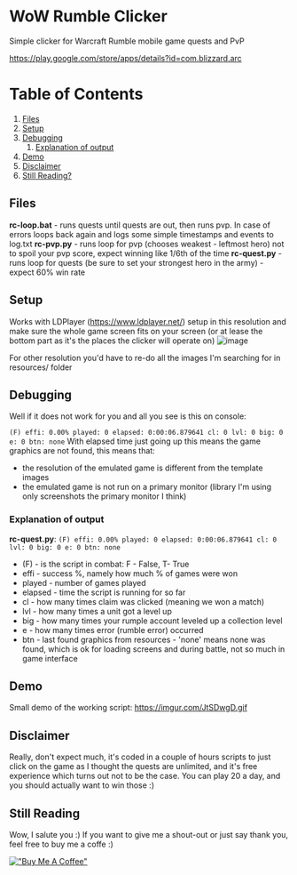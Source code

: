 

# WoW Rumble Clicker
Simple clicker for Warcraft Rumble mobile game quests and PvP

https://play.google.com/store/apps/details?id=com.blizzard.arc


# Table of Contents

1. [Files](#Files)
2. [Setup](#Setup)
3. [Debugging](#Debugging)
   1. [Explanation of output](#Explanation-of-output)
4. [Demo](#Demo)
5. [Disclaimer](#Disclaimer)
6. [Still Reading?](#Still-Reading)

## Files

**rc-loop.bat** - runs quests until quests are out, then runs pvp. In case of errors loops back again and logs some simple timestamps and events to log.txt
**rc-pvp.py** - runs loop for pvp (chooses weakest - leftmost hero) not to spoil your pvp score, expect winning like 1/6th of the time
**rc-quest.py** - runs loop for quests (be sure to set your strongest hero in the army) - expect 60% win rate

## Setup
Works with LDPlayer (https://www.ldplayer.net/) setup in this resolution and make sure the whole game screen fits on your screen (or at lease the bottom part as it's the places the clicker will operate on)
![image](https://github.com/bigos81/wow-rumble-clicker/assets/1384214/640c0a0c-71ef-43a3-8dd7-5cbc63550c63)

For other resolution you'd have to re-do all the images I'm searching for in resources/ folder

## Debugging
Well if it does not work for you and all you see is this on console:

`(F) effi: 0.00% played: 0 elapsed: 0:00:06.879641 cl: 0 lvl: 0 big: 0 e: 0 btn: none`
With elapsed time just going up this means the game graphics are not found, this means that:
- the resolution of the emulated game is different from the template images
- the emulated game is not run on a primary monitor (library I'm using only screenshots the primary monitor I think)

### Explanation of output
**rc-quest.py**: `(F) effi: 0.00% played: 0 elapsed: 0:00:06.879641 cl: 0 lvl: 0 big: 0 e: 0 btn: none`

- (F) - is the script in combat: F - False, T- True
- effi - success %, namely how much % of games were won
- played - number of games played
- elapsed - time the script is running for so far
- cl - how many times claim was clicked (meaning we won a match)
- lvl - how many times a unit got a level up
- big - how many times your rumple account leveled up a collection level
- e - how many times error (rumble error) occurred
- btn - last found graphics from resources - 'none' means none was found, which is ok for loading screens and during battle, not so much in game interface


## Demo
Small demo of the working script: https://imgur.com/JtSDwgD.gif

## Disclaimer
Really, don't expect much, it's coded in a couple of hours scripts to just click on the game as I thought the quests are
unlimited, and it's free experience which turns out not to be the case. You can play 20 a day, and you should actually
want to win those :)

## Still Reading
Wow, I salute you :) If you want to give me a shout-out or just say thank you, feel free to buy me a coffe :)

[!["Buy Me A Coffee"](https://www.buymeacoffee.com/assets/img/custom_images/black_img.png)](https://www.buymeacoffee.com/bigos81)